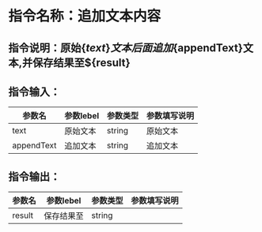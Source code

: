 # 指令名称：追加文本内容
## 指令说明：原始$\{text\}文本后面追加$\{appendText\}文本,并保存结果至$\{result\}
## 指令输入：

 | 参数名 | 参数lebel | 参数类型 | 参数填写说明 | 
 | ------------- | ------------- | ------------- | ------------- |
 | text | 原始文本 | string | 原始文本 |
 | appendText | 追加文本 | string | 追加文本 |


## 指令输出：

 | 参数名 | 参数lebel | 参数类型 | 参数填写说明 | 
 | ------------- | ------------- | ------------- | ------------- |
 | result | 保存结果至 | string |  |

	